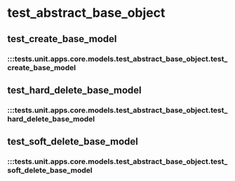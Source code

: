 # test_abstract_base_object

## test_create_base_model

### :::tests.unit.apps.core.models.test_abstract_base_object.test_create_base_model

## test_hard_delete_base_model

### :::tests.unit.apps.core.models.test_abstract_base_object.test_hard_delete_base_model

## test_soft_delete_base_model

### :::tests.unit.apps.core.models.test_abstract_base_object.test_soft_delete_base_model

